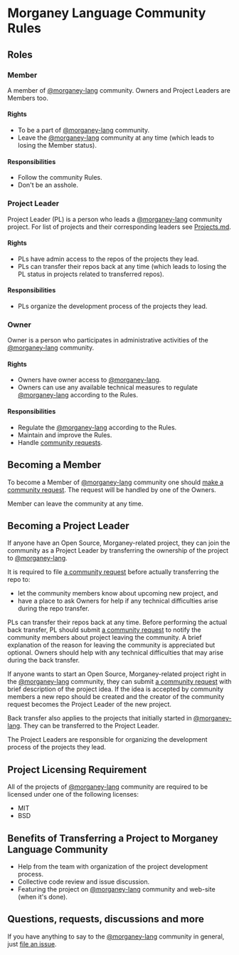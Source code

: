 # Morganey Language Community Rules #

## Roles ##

### Member ###

A member of [@morganey-lang] community. Owners and Project Leaders are Members too.

#### Rights ####

- To be a part of [@morganey-lang] community.
- Leave the [@morganey-lang] community at any time (which leads
  to losing the Member status).

#### Responsibilities ####

- Follow the community Rules.
- Don't be an asshole.

### Project Leader ###

Project Leader (PL) is a person who leads a [@morganey-lang]
community project. For list of projects and their corresponding
leaders see [Projects.md](Projects.md).

#### Rights ####

- PLs have admin access to the repos of the projects they lead.
- PLs can transfer their repos back at any time (which leads to losing
  the PL status in projects related to transferred repos).

#### Responsibilities ####

- PLs organize the development process of the projects they lead.

### Owner ###

Owner is a person who participates in administrative activities of the
[@morganey-lang] community.

#### Rights ####

- Owners have owner access to [@morganey-lang].
- Owners can use any available technical measures to regulate
  [@morganey-lang] according to the Rules.

#### Responsibilities ####

- Regulate the [@morganey-lang] according to the Rules.
- Maintain and improve the Rules.
- Handle [community requests][community-requests].

## Becoming a Member ##

To become a Member of [@morganey-lang] community one
should [make a community request][community-requests]. The
request will be handled by one of the Owners.

Member can leave the community at any time.

## Becoming a Project Leader ##

If anyone have an Open Source, Morganey-related project, they can join
the community as a Project Leader by transferring the ownership of
the project to [@morganey-lang].

It is required to
file [a community request][community-requests] before actually
transferring the repo to:

* let the community members know about upcoming new project, and
* have a place to ask Owners for help if any technical difficulties arise during
  the repo transfer.

PLs can transfer their repos back at any time. Before
performing the actual back transfer, PL should
submit [a community request][community-requests] to notify the
community members about project leaving the community. A brief
explanation of the reason for leaving the community is
appreciated but optional. Owners should help with any technical
difficulties that may arise during the back transfer.

If anyone wants to start an Open Source, Morganey-related project right
in the [@morganey-lang] community, they can
submit [a community request][community-requests] with brief
description of the project idea. If the idea is accepted by
community members a new repo should be created and the creator of
the community request becomes the Project Leader of the new project.

Back transfer also applies to the projects that initially started in
[@morganey-lang]. They can be transferred to the Project Leader.

The Project Leaders are responsible for organizing the development
process of the projects they lead.

## Project Licensing Requirement ##

All of the projects of [@morganey-lang] community are required to
be licensed under one of the following licenses:

- MIT
- BSD

## Benefits of Transferring a Project to Morganey Language Community ##

- Help from the team with organization of the project development process.
- Collective code review and issue discussion.
- Featuring the project on [@morganey-lang] community and web-site
  (when it's done).

## Questions, requests, discussions and more ##

If you have anything to say to the [@morganey-lang] community in
general, just [file an issue][community-requests].

[@morganey-lang]: https://github.com/morganey-lang
[community]: https://github.com/morganey-lang/community
[community-requests]: https://github.com/morganey-lang/community/issues
